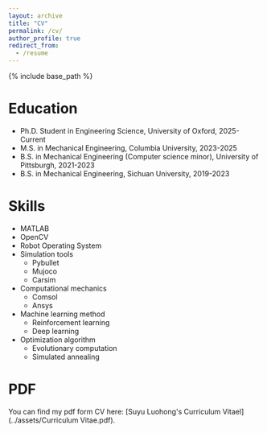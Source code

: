 ```yaml
---
layout: archive
title: "CV"
permalink: /cv/
author_profile: true
redirect_from:
  - /resume
---
```


{% include base_path %}

Education
======
* Ph.D. Student in Engineering Science, University of Oxford, 2025-Current
* M.S. in Mechanical Engineering, Columbia University, 2023-2025
* B.S. in Mechanical Engineering (Computer science minor), University of Pittsburgh, 2021-2023
* B.S. in Mechanical Engineering, Sichuan University, 2019-2023
  
Skills
======
* MATLAB
* OpenCV
* Robot Operating System
* Simulation tools
  * Pybullet
  * Mujoco
  * Carsim
* Computational mechanics
  * Comsol
  * Ansys
* Machine learning method
  * Reinforcement learning
  * Deep learning
* Optimization algorithm
  * Evolutionary computation
  * Simulated annealing

PDF
======
You can find my pdf form CV here: [Suyu Luohong's Curriculum Vitael](../assets/Curriculum Vitae.pdf).

